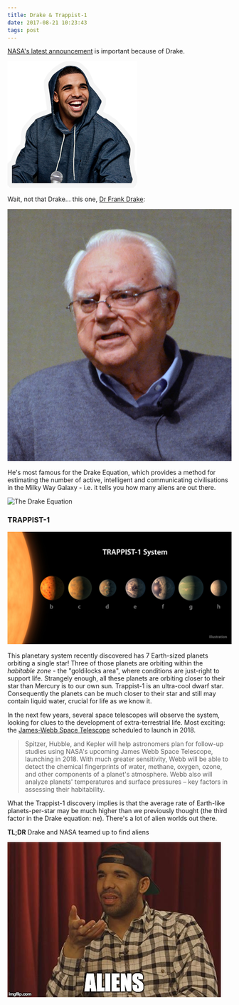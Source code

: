 ```yaml
---
title: Drake & Trappist-1
date: 2017-08-21 10:23:43
tags: post
---
```


[NASA's latest announcement](https://www.nasa.gov/press-release/nasa-telescope-reveals-largest-batch-of-earth-size-habitable-zone-planets-around) is important because of Drake.

![drake-email-smile1](/images/drake/drake-email-smile1.png)

Wait, not that Drake... this one, [Dr Frank Drake](https://en.wikipedia.org/wiki/Drake_equation):

![Dr._Frank_Drake](/images/drake/Dr._Frank_Drake.jpg)

He's most famous for the Drake Equation, which provides a method for estimating the number of active, intelligent and communicating civilisations in the Milky Way Galaxy - i.e. it tells you how many aliens are out there.

![The Drake Equation](/images/drake/drake-equation.svg)

### TRAPPIST-1

![trappist-system-1](/images/drake/trappist-system-1.jpg)

This planetary system recently discovered has 7 Earth-sized planets orbiting a single star! Three of those planets are orbiting within the *habitable zone* - the "goldilocks area", where conditions are just-right to support life. Strangely enough, all these planets are orbiting closer to their star than Mercury is to our own sun. Trappist-1 is an ultra-cool dwarf star. Consequently the planets can be much closer to their star and still may contain liquid water, crucial for life as we know it. 

In the next few years, several space telescopes will observe the system, looking for clues to the development of extra-terrestrial life. Most exciting: the [James-Webb Space Telescope](https://jwst.nasa.gov/) scheduled to launch in 2018.

> Spitzer, Hubble, and Kepler will help astronomers plan for follow-up studies using NASA's upcoming James Webb Space Telescope, launching in 2018. With much greater sensitivity, Webb will be able to detect the chemical fingerprints of water, methane, oxygen, ozone, and other components of a planet's atmosphere. Webb also will analyze planets' temperatures and surface pressures – key factors in assessing their habitability.


What the Trappist-1 discovery implies is that the average rate of Earth-like planets-per-star may be much higher than we previously thought (the third factor in the Drake equation: ne). There's a lot of alien worlds out there.

**TL;DR**
Drake and NASA teamed up to find aliens

![drake_aliens](/images/drake/drake_aliens.jpg)
